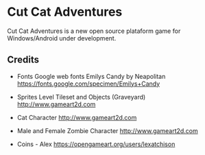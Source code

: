 # Cut Cat Adventures

Cut Cat Adventures is a new open source plataform game for Windows/Android under development.

## Credits
- Fonts
Google web fonts
Emilys Candy by Neapolitan
https://fonts.google.com/specimen/Emilys+Candy

- Sprites
Level Tileset and Objects (Graveyard)
http://www.gameart2d.com

- Cat Character
http://www.gameart2d.com

- Male and Female Zombie Character
http://www.gameart2d.com

- Coins - Alex
https://opengameart.org/users/lexatchison
